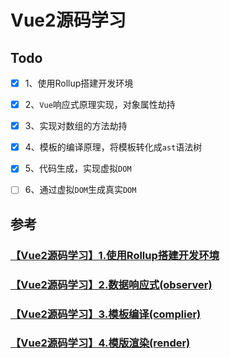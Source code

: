 # Vue2源码学习



## Todo

- [x] 1、使用Rollup搭建开发环境
- [x] 2、`Vue`响应式原理实现，对象属性劫持
- [x] 3、实现对数组的方法劫持
- [x] 4、模板的编译原理，将模板转化成`ast`语法树
- [x] 5、代码生成，实现虚拟`DOM`
- [ ] 6、通过虚拟`DOM`生成真实`DOM`



## 参考

### [【Vue2源码学习】1.使用Rollup搭建开发环境](https://edwhpt.github.io/vue2-src-01-rollup-build/)

### [【Vue2源码学习】2.数据响应式(observer)](https://edwhpt.github.io/vue2-src-02-observer/)

### [【Vue2源码学习】3.模板编译(complier)](https://edwhpt.github.io/vue2-src-03-complier/)

### [【Vue2源码学习】4.模版渲染(render)](https://edwhpt.github.io/vue2-src-04-render/)
